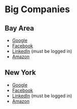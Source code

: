 # Big Companies


## Bay Area

* [Google][Google]
* [Facebook][Facebook]
* [LinkedIn][LinkedIn] (must be logged in)
* [Amazon][Amazon]

[Google]: https://www.google.com/about/jobs/search/#t=sq&q=j&jl=Mountain%20View,CA&jc=SOFTWARE_ENGINEERING&jc=HARDWARE_ENGINEERING&jc=NETWORK_ENGINEERING&jc=USER_EXPERIENCE&jc=TECHNICAL_INFRASTRUCTURE_ENGINEERING
[Facebook]: https://www.facebook.com/careers/teams/engineering
[LinkedIn]: http://www.linkedin.com/vsearch/j?f_C=1337&rsid=1452544281376436787468&openFacets=N,C,L,F&f_L=us%3A84&orig=FCTD&f_F=eng
[Amazon]: http://www.amazon.com/gp/jobs/ref=j_sq_btn?jobSearchKeywords=&category=Software+Development&location=US%2C+CA%2C+Sunnyvale&x=22&y=8

## New York
* [Google][Google]
* [Facebook][Facebook]
* [LinkedIn][LinkedIn] (must be logged in)
* [Amazon][Amazon]


[Google]: https://www.google.com/about/jobs/search/#t=sq&q=j&li=10&jl=40.7143528%253A-74.00597309999999%253ANew+York%252C+NY%252C+USA%253AUS%253AUnited+States%2526&jc=SOFTWARE_ENGINEERING&jc=HARDWARE_ENGINEERING&jc=NETWORK_ENGINEERING&jc=USER_EXPERIENCE&jc=TECHNICAL_INFRASTRUCTURE_ENGINEERING&na=JOBS_SEARCH&
[Facebook]: https://www.facebook.com/careers/teams/engineering
[LinkedIn]: http://www.linkedin.com/vsearch/j?f_C=1337&rsid=1452544281376436823332&orig=FCTD&f_F=eng&openFacets=N,C,L,F&f_L=us%3A70
[Amazon]: http://www.amazon.com/gp/jobs/ref=j_sq_btn?jobSearchKeywords=&category=Software+Development&location=US%2C+NY%2C+New+York&x=37&y=4